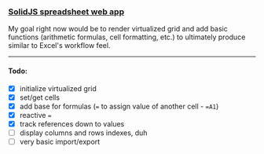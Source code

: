 ### [SolidJS spreadsheet web app](https://solidjs-spreadsheet.vercel.app)

My goal right now would be to render virtualized grid and add basic functions (arithmetic formulas, cell formatting, etc.)
to ultimately produce similar to Excel's workflow feel.

---

#### Todo:

- [x] initialize virtualized grid
- [x] set/get cells
- [x] add base for formulas (`=` to assign value of another cell - `=A1`)
- [x] reactive `=`
- [x] track references down to values
- [ ] display columns and rows indexes, duh
- [ ] very basic import/export
